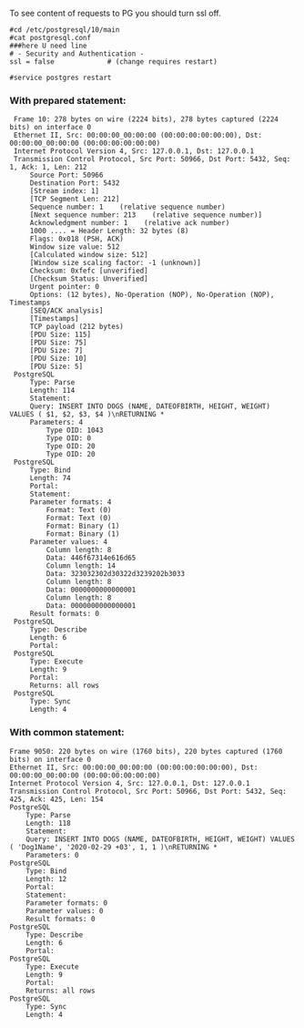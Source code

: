 To see content of requests to PG you should turn ssl off.

```shell script
#cd /etc/postgresql/10/main
#cat postgresql.conf
###here U need line 
# - Security and Authentication -
ssl = false				# (change requires restart)

#service postgres restart
```

### With prepared statement:   
     Frame 10: 278 bytes on wire (2224 bits), 278 bytes captured (2224 bits) on interface 0
     Ethernet II, Src: 00:00:00_00:00:00 (00:00:00:00:00:00), Dst: 00:00:00_00:00:00 (00:00:00:00:00:00)
     Internet Protocol Version 4, Src: 127.0.0.1, Dst: 127.0.0.1
     Transmission Control Protocol, Src Port: 50966, Dst Port: 5432, Seq: 1, Ack: 1, Len: 212
         Source Port: 50966
         Destination Port: 5432
         [Stream index: 1]
         [TCP Segment Len: 212]
         Sequence number: 1    (relative sequence number)
         [Next sequence number: 213    (relative sequence number)]
         Acknowledgment number: 1    (relative ack number)
         1000 .... = Header Length: 32 bytes (8)
         Flags: 0x018 (PSH, ACK)
         Window size value: 512
         [Calculated window size: 512]
         [Window size scaling factor: -1 (unknown)]
         Checksum: 0xfefc [unverified]
         [Checksum Status: Unverified]
         Urgent pointer: 0
         Options: (12 bytes), No-Operation (NOP), No-Operation (NOP), Timestamps
         [SEQ/ACK analysis]
         [Timestamps]
         TCP payload (212 bytes)
         [PDU Size: 115]
         [PDU Size: 75]
         [PDU Size: 7]
         [PDU Size: 10]
         [PDU Size: 5]
     PostgreSQL
         Type: Parse
         Length: 114
         Statement: 
         Query: INSERT INTO DOGS (NAME, DATEOFBIRTH, HEIGHT, WEIGHT) VALUES ( $1, $2, $3, $4 )\nRETURNING *
         Parameters: 4
             Type OID: 1043
             Type OID: 0
             Type OID: 20
             Type OID: 20
     PostgreSQL
         Type: Bind
         Length: 74
         Portal: 
         Statement: 
         Parameter formats: 4
             Format: Text (0)
             Format: Text (0)
             Format: Binary (1)
             Format: Binary (1)
         Parameter values: 4
             Column length: 8
             Data: 446f67314e616d65
             Column length: 14
             Data: 323032302d30322d3239202b3033
             Column length: 8
             Data: 0000000000000001
             Column length: 8
             Data: 0000000000000001
         Result formats: 0
     PostgreSQL
         Type: Describe
         Length: 6
         Portal: 
     PostgreSQL
         Type: Execute
         Length: 9
         Portal: 
         Returns: all rows
     PostgreSQL
         Type: Sync
         Length: 4

### With common statement:
    
    Frame 9050: 220 bytes on wire (1760 bits), 220 bytes captured (1760 bits) on interface 0
    Ethernet II, Src: 00:00:00_00:00:00 (00:00:00:00:00:00), Dst: 00:00:00_00:00:00 (00:00:00:00:00:00)
    Internet Protocol Version 4, Src: 127.0.0.1, Dst: 127.0.0.1
    Transmission Control Protocol, Src Port: 50966, Dst Port: 5432, Seq: 425, Ack: 425, Len: 154
    PostgreSQL
        Type: Parse
        Length: 118
        Statement: 
        Query: INSERT INTO DOGS (NAME, DATEOFBIRTH, HEIGHT, WEIGHT) VALUES ( 'Dog1Name', '2020-02-29 +03', 1, 1 )\nRETURNING *
        Parameters: 0 
    PostgreSQL
        Type: Bind
        Length: 12
        Portal: 
        Statement: 
        Parameter formats: 0
        Parameter values: 0
        Result formats: 0
    PostgreSQL
        Type: Describe
        Length: 6
        Portal:  
    PostgreSQL
        Type: Execute
        Length: 9
        Portal: 
        Returns: all rows  
    PostgreSQL
        Type: Sync
        Length: 4


